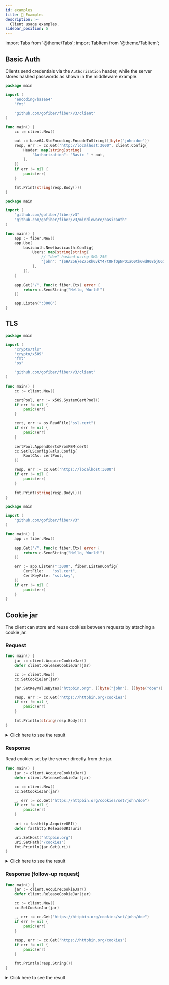 ```yaml
---
id: examples
title: 🍳 Examples
description: >-
  Client usage examples.
sidebar_position: 5
---
```


import Tabs from '@theme/Tabs';
import TabItem from '@theme/TabItem';

## Basic Auth

Clients send credentials via the `Authorization` header, while the server
stores hashed passwords as shown in the middleware example.

<Tabs>
<TabItem value="client" label="Client">

```go
package main

import (
    "encoding/base64"
    "fmt"

    "github.com/gofiber/fiber/v3/client"
)

func main() {
    cc := client.New()

    out := base64.StdEncoding.EncodeToString([]byte("john:doe"))
    resp, err := cc.Get("http://localhost:3000", client.Config{
        Header: map[string]string{
            "Authorization": "Basic " + out,
        },
    })
    if err != nil {
        panic(err)
    }

    fmt.Print(string(resp.Body()))
}
```

</TabItem>
<TabItem value="server" label="Server">

```go
package main

import (
    "github.com/gofiber/fiber/v3"
    "github.com/gofiber/fiber/v3/middleware/basicauth"
)

func main() {
    app := fiber.New()
    app.Use(
        basicauth.New(basicauth.Config{
            Users: map[string]string{
                // "doe" hashed using SHA-256
                "john": "{SHA256}eZ75KhGvkY4/t0HfQpNPO1aO0tk6wd908bjUGieTKm8=",
            },
        }),
    )

    app.Get("/", func(c fiber.Ctx) error {
        return c.SendString("Hello, World!")
    })

    app.Listen(":3000")
}
```

</TabItem>
</Tabs>

## TLS

<Tabs>
<TabItem value="client" label="Client">

```go
package main

import (
    "crypto/tls"
    "crypto/x509"
    "fmt"
    "os"

    "github.com/gofiber/fiber/v3/client"
)

func main() {
    cc := client.New()

    certPool, err := x509.SystemCertPool()
    if err != nil {
        panic(err)
    }

    cert, err := os.ReadFile("ssl.cert")
    if err != nil {
        panic(err)
    }

    certPool.AppendCertsFromPEM(cert)
    cc.SetTLSConfig(&tls.Config{
        RootCAs: certPool,
    })

    resp, err := cc.Get("https://localhost:3000")
    if err != nil {
        panic(err)
    }

    fmt.Print(string(resp.Body()))
}
```

</TabItem>
<TabItem value="server" label="Server">

```go
package main

import (
    "github.com/gofiber/fiber/v3"
)

func main() {
    app := fiber.New()

    app.Get("/", func(c fiber.Ctx) error {
        return c.SendString("Hello, World!")
    })

    err := app.Listen(":3000", fiber.ListenConfig{
        CertFile:    "ssl.cert",
        CertKeyFile: "ssl.key",
    })
    if err != nil {
        panic(err)
    }
}
```

</TabItem>
</Tabs>

## Cookie jar

The client can store and reuse cookies between requests by attaching a cookie jar.

### Request

```go
func main() {
    jar := client.AcquireCookieJar()
    defer client.ReleaseCookieJar(jar)

    cc := client.New()
    cc.SetCookieJar(jar)

    jar.SetKeyValueBytes("httpbin.org", []byte("john"), []byte("doe"))

    resp, err := cc.Get("https://httpbin.org/cookies")
    if err != nil {
        panic(err)
    }

    fmt.Println(string(resp.Body()))
}
```

<details>
<summary>Click here to see the result</summary>

```json
{
  "cookies": {
    "john": "doe"
  }
}
```

</details>

### Response

Read cookies set by the server directly from the jar.

```go
func main() {
    jar := client.AcquireCookieJar()
    defer client.ReleaseCookieJar(jar)

    cc := client.New()
    cc.SetCookieJar(jar)

    _, err := cc.Get("https://httpbin.org/cookies/set/john/doe")
    if err != nil {
        panic(err)
    }

    uri := fasthttp.AcquireURI()
    defer fasthttp.ReleaseURI(uri)

    uri.SetHost("httpbin.org")
    uri.SetPath("/cookies")
    fmt.Println(jar.Get(uri))
}
```

<details>
<summary>Click here to see the result</summary>

```plaintext
[john=doe; path=/]
```

</details>

### Response (follow-up request)

```go
func main() {
    jar := client.AcquireCookieJar()
    defer client.ReleaseCookieJar(jar)

    cc := client.New()
    cc.SetCookieJar(jar)

    _, err := cc.Get("https://httpbin.org/cookies/set/john/doe")
    if err != nil {
        panic(err)
    }

    resp, err := cc.Get("https://httpbin.org/cookies")
    if err != nil {
        panic(err)
    }

    fmt.Println(resp.String())
}
```

<details>
<summary>Click here to see the result</summary>

```json
{
  "cookies": {
    "john": "doe"
  }
}
```

</details>
